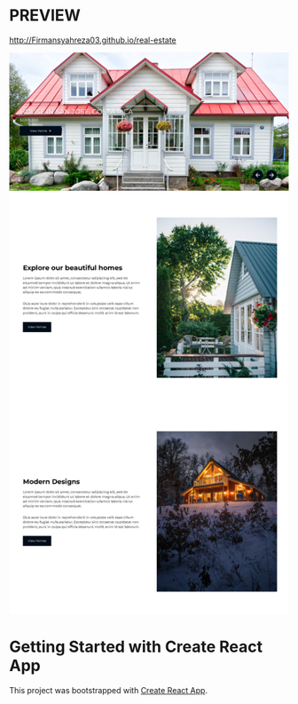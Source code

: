 # PREVIEW

http://Firmansyahreza03.github.io/real-estate

![Preview](Preview.png "Preview")

# Getting Started with Create React App

This project was bootstrapped with [Create React App](https://github.com/facebook/create-react-app).
